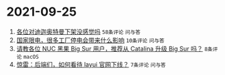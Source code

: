 # 2021-09-25

1. [各位对迪迦奥特曼下架没感觉吗](https://www.v2ex.com/t/804074) `58条评论` `问与答`
1. [国家限电，很多工厂停电会带来什么影响](https://www.v2ex.com/t/804073) `10条评论` `问与答`
1. [请教各位 NUC 黑果 Big Sur 用户，推荐从 Catalina 升级 Big Sur 吗？](https://www.v2ex.com/t/804083) `8条评论` `macOS`
1. [惊雷：后端们，如何看待 layui 官网下线？](https://www.v2ex.com/t/804075) `7条评论` `问与答`
